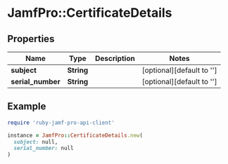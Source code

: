 # JamfPro::CertificateDetails

## Properties

| Name | Type | Description | Notes |
| ---- | ---- | ----------- | ----- |
| **subject** | **String** |  | [optional][default to &#39;&#39;] |
| **serial_number** | **String** |  | [optional][default to &#39;&#39;] |

## Example

```ruby
require 'ruby-jamf-pro-api-client'

instance = JamfPro::CertificateDetails.new(
  subject: null,
  serial_number: null
)
```

